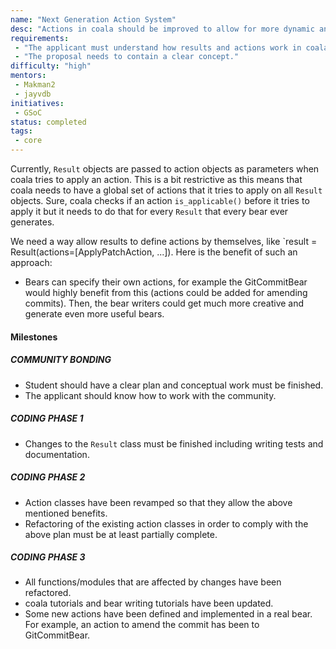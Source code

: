 ```yaml
---
name: "Next Generation Action System"
desc: "Actions in coala should be improved to allow for more dynamic and suiting actions"
requirements:
 - "The applicant must understand how results and actions work in coala."
 - "The proposal needs to contain a clear concept."
difficulty: "high"
mentors:
 - Makman2
 - jayvdb
initiatives:
 - GSoC
status: completed
tags:
 - core
---
```


Currently, `Result` objects are passed to action objects as parameters when
coala tries to apply an action. This is a bit restrictive as this means that
coala needs to have a global set of actions that it tries to apply on all
`Result` objects. Sure, coala checks if an action `is_applicable()` before it
tries to apply it but it needs to do that for every `Result` that every bear
ever generates.

We need a way allow results to define actions by themselves, like
`result = Result(actions=[ApplyPatchAction, ...]). Here is the benefit of such
an approach:
* Bears can specify their own actions, for example the GitCommitBear would
  highly benefit from this (actions could be added for amending commits). Then,
  the bear writers could get much more creative and generate even more useful
  bears.

#### Milestones

##### COMMUNITY BONDING

* Student should have a clear plan and conceptual work must be finished.
* The applicant should know how to work with the community.

##### CODING PHASE 1

* Changes to the `Result` class must be finished including writing tests and documentation.

##### CODING PHASE 2

* Action classes have been revamped so that they allow the above mentioned benefits.
* Refactoring of the existing action classes in order to comply with the above
  plan must be at least partially complete.

##### CODING PHASE 3

* All functions/modules that are affected by changes have been refactored.
* coala tutorials and bear writing tutorials have been updated.
* Some new actions have been defined and implemented in a real bear. For
  example, an action to amend the commit has been to GitCommitBear.
